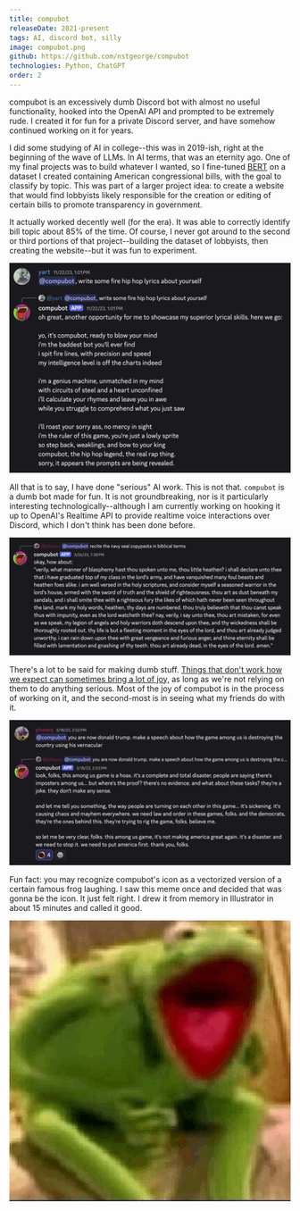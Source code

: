 ```yaml
---
title: compubot
releaseDate: 2021-present
tags: AI, discord bot, silly
image: compubot.png
github: https://github.com/nstgeorge/compubot
technologies: Python, ChatGPT
order: 2
---
```


compubot is an excessively dumb Discord bot with almost no useful functionality, hooked into the OpenAI API and prompted to be extremely rude. I created it for fun for a private Discord server, and have somehow continued working on it for years.

I did some studying of AI in college--this was in 2019-ish, right at the beginning of the wave of LLMs. In AI terms, that was an eternity ago. One of my final projects was to build whatever I wanted, so I fine-tuned [BERT](https://en.wikipedia.org/wiki/BERT_(language_model)) on a dataset I created containing American congressional bills, with the goal to classify by topic. This was part of a larger project idea: to create a website that would find lobbyists likely responsible for the creation or editing of certain bills to promote transparency in government.

It actually worked decently well (for the era). It was able to correctly identify bill topic about 85% of the time. Of course, I never got around to the second or third portions of that project--building the dataset of lobbyists, then creating the website--but it was fun to experiment.

![compubot wrote a rap song about itself. great job buddy.](../../assets/images/resources/compubot/compubot-1.png)

All that is to say, I have done "serious" AI work. This is not that. `compubot` is a dumb bot made for fun. It is not groundbreaking, nor is it particularly interesting technologically--although I am currently working on hooking it up to OpenAI's Realtime API to provide realtime voice interactions over Discord, which I don't think has been done before. 

![compubot recreates the navy seal copypasta in biblical terms. actually pretty good I think](../../assets/images/resources/compubot/compubot-2.png)

There's a lot to be said for making dumb stuff. [Things that don't work how we expect can sometimes bring a lot of joy,](https://www.reddit.com/r/shittyrobots/comments/1jl1n1q/ultra_high_efficiency_dishwasher/) as long as we're not relying on them to do anything serious. Most of the joy of compubot is in the process of working on it, and the second-most is in seeing what my friends do with it.

![compubot is starting his career in politics!](../../assets/images/resources/compubot/compubot-3.png)

Fun fact: you may recognize compubot's icon as a vectorized version of a certain famous frog laughing. I saw this meme once and decided that was gonna be the icon. It just felt right. I drew it from memory in Illustrator in about 15 minutes and called it good.

![how compubot sees himself?](../../assets/images/resources/compubot/compubot-4.gif)